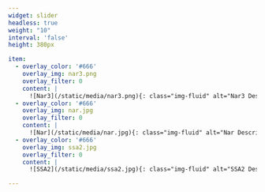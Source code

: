 ```yaml
---
widget: slider
headless: true
weight: "10"
interval: 'false'
height: 380px

item:
  - overlay_color: '#666'
    overlay_img: nar3.png
    overlay_filter: 0
    content: |
      ![Nar3](/static/media/nar3.png){: class="img-fluid" alt="Nar3 Description"}
  - overlay_color: '#666'
    overlay_img: nar.jpg
    overlay_filter: 0
    content: |
      ![Nar](/static/media/nar.jpg){: class="img-fluid" alt="Nar Description"}
  - overlay_color: '#666'
    overlay_img: ssa2.jpg
    overlay_filter: 0
    content: |
      ![SSA2](/static/media/ssa2.jpg){: class="img-fluid" alt="SSA2 Description"}

---
```

